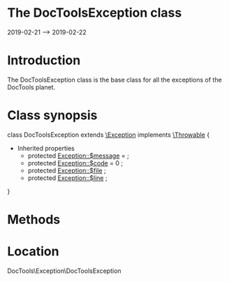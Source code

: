 The DocToolsException class
================
2019-02-21 --> 2019-02-22




Introduction
============

The DocToolsException class is the base class for all the exceptions of the DocTools planet.



Class synopsis
==============


class DocToolsException extends [\Exception](http://php.net/manual/en/class.exception.php) implements [\Throwable](http://php.net/manual/en/class.throwable.php) {

- Inherited properties
    - protected  [Exception::$message](#property-message) =  ;
    - protected  [Exception::$code](#property-code) = 0 ;
    - protected  [Exception::$file](#property-file) ;
    - protected  [Exception::$line](#property-line) ;

}






Methods
==============





Location
=============
DocTools\Exception\DocToolsException